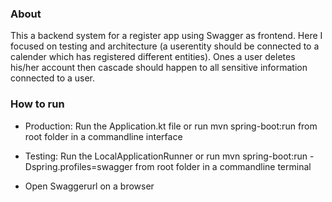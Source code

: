 ### About
This a backend system for a register app using Swagger as frontend. Here I focused on testing and architecture (a userentity should be connected to a calender which has registered  different entities). Ones a user deletes his/her account then cascade should happen to all sensitive information connected to a user. 

### How to run
- Production: Run the Application.kt file or run mvn spring-boot:run from root folder in a commandline interface

- Testing: Run the LocalApplicationRunner or run mvn spring-boot:run -Dspring.profiles=swagger from root folder in a commandline terminal

- Open Swaggerurl on a browser
